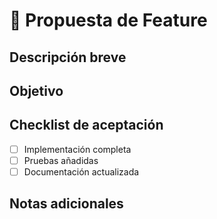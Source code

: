 # 📝 Propuesta de Feature

## Descripción breve

<!-- Resume en una o dos frases la funcionalidad -->

## Objetivo

<!-- Qué problema resuelve o qué mejora aporta -->

## Checklist de aceptación

- [ ] Implementación completa
- [ ] Pruebas añadidas
- [ ] Documentación actualizada

## Notas adicionales

<!-- Links, capturas o detalles extra -->
